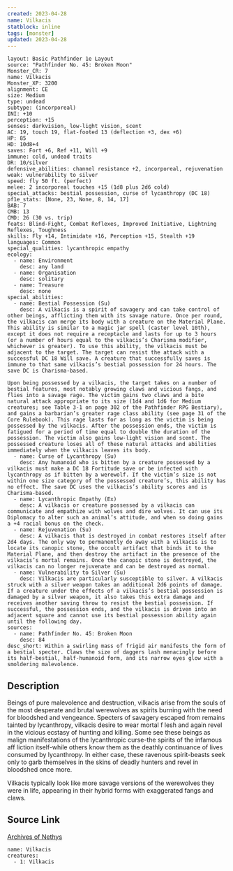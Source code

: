 ```yaml
---
created: 2023-04-28
name: Vilkacis
statblock: inline
tags: [monster]
updated: 2023-04-28
---
```

```statblock
layout: Basic Pathfinder 1e Layout
source: "Pathfinder No. 45: Broken Moon"
Monster_CR: 7
name: Vilkacis
Monster_XP: 3200
alignment: CE
size: Medium
type: undead
subtype: (incorporeal)
INI: +10
perception: +15
senses: darkvision, low-light vision, scent
AC: 19, touch 19, flat-footed 13 (deflection +3, dex +6)
HP: 85
HD: 10d8+4
saves: Fort +6, Ref +11, Will +9
immune: cold, undead traits
DR: 10/silver
defensive_abilities: channel resistance +2, incorporeal, rejuvenation
weak: vulnerability to silver
speed: fly 50 ft. (perfect)
melee: 2 incorporeal touches +15 (1d8 plus 2d6 cold)
special_attacks: bestial possession, curse of lycanthropy (DC 18)
pf1e_stats: [None, 23, None, 8, 14, 17]
BAB: 7
CMB: 13
CMD: 26 (30 vs. trip)
feats: Blind-Fight, Combat Reflexes, Improved Initiative, Lightning Reflexes, Toughness
skills: Fly +14, Intimidate +16, Perception +15, Stealth +19
languages: Common
special_qualities: lycanthropic empathy
ecology:
  - name: Environment
    desc: any land
  - name: Organisation
    desc: solitary
  - name: Treasure
    desc: none
special_abilities:
  - name: Bestial Possession (Su)
    desc: A vilkacis is a spirit of savagery and can take control of other beings, afflicting them with its savage nature. Once per round, the vilkacis can merge its body with a creature on the Material Plane. This ability is similar to a magic jar spell (caster level 10th), except it does not require a receptacle and lasts for up to 3 hours (or a number of hours equal to the vilkacis’s Charisma modifier, whichever is greater). To use this ability, the vilkacis must be adjacent to the target. The target can resist the attack with a successful DC 18 Will save. A creature that successfully saves is immune to that same vilkacis’s bestial possession for 24 hours. The save DC is Charisma-based.

Upon being possessed by a vilkacis, the target takes on a number of bestial features, most notably growing claws and vicious fangs, and flies into a savage rage. The victim gains two claws and a bite natural attack appropriate to its size (1d4 and 1d6 for Medium creatures; see Table 3-1 on page 302 of the Pathfinder RPG Bestiary), and gains a barbarian’s greater rage class ability (see page 31 of the Core Rulebook). This rage lasts for as long as the victim is being possessed by the vilkacis. After the possession ends, the victim is fatigued for a period of time equal to double the duration of the possession. The victim also gains low-light vision and scent. The possessed creature loses all of these natural attacks and abilities immediately when the vilkacis leaves its body.
  - name: Curse of Lycanthropy (Su)
    desc: Any humanoid who is bitten by a creature possessed by a vilkacis must make a DC 18 Fortitude save or be infected with lycanthropy as if bitten by a werewolf. If the victim’s size is not within one size category of the possessed creature’s, this ability has no effect. The save DC uses the vilkacis’s ability scores and is Charisma-based.
  - name: Lycanthropic Empathy (Ex)
    desc: A vilkacis or creature possessed by a vilkacis can communicate and empathize with wolves and dire wolves. It can use its Diplomacy to alter such an animal’s attitude, and when so doing gains a +4 racial bonus on the check.
  - name: Rejuvenation (Su)
    desc: A vilkacis that is destroyed in combat restores itself after 2d4 days. The only way to permanently do away with a vilkacis is to locate its canopic stone, the occult artifact that binds it to the Material Plane, and then destroy the artifact in the presence of the vilkacis’s mortal remains. Once the canopic stone is destroyed, the vilkacis can no longer rejuvenate and can be destroyed as normal.
  - name: Vulnerability to Silver (Su)
    desc: Vilkacis are particularly susceptible to silver. A vilkacis struck with a silver weapon takes an additional 2d6 points of damage. If a creature under the effects of a vilkacis’s bestial possession is damaged by a silver weapon, it also takes this extra damage and receives another saving throw to resist the bestial possession. If successful, the possession ends, and the vilkacis is driven into an adjacent square and cannot use its bestial possession ability again until the following day.
sources:
  - name: Pathfinder No. 45: Broken Moon
    desc: 84
desc_short: Within a swirling mass of frigid air manifests the form of a bestial specter. Claws the size of daggers lash menacingly before its half-bestial, half-humanoid form, and its narrow eyes glow with a smoldering malevolence.
```
## Description
Beings of pure malevolence and destruction, vilkacis arise from the souls of the most desperate and brutal werewolves as spirits burning with the need for bloodshed and vengeance. Specters of savagery escaped from remains tainted by lycanthropy, vilkacis desire to wear mortal f lesh and again revel in the vicious ecstasy of hunting and killing. Some see these beings as malign manifestations of the lycanthropic curse-the spirits of the infamous aff liction itself-while others know them as the deathly continuance of lives consumed by lycanthropy. In either case, these ravenous spirit-beasts seek only to garb themselves in the skins of deadly hunters and revel in bloodshed once more.

Vilkacis typically look like more savage versions of the werewolves they were in life, appearing in their hybrid forms with exaggerated fangs and claws.
## Source Link
[Archives of Nethys](https://aonprd.com/MonsterDisplay.aspx?ItemName=Vilkacis)
```encounter-table
name: Vilkacis
creatures:
  - 1: Vilkacis
```
